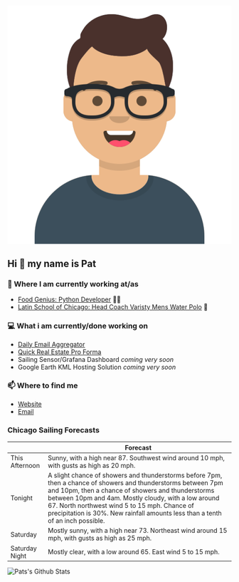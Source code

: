 [![Social banner for p-j-falconer](https://raw.githubusercontent.com/P-J-FALCONER/P-J-FALCONER/master/assets/avataaars.svg)](https://patfalconer.com/)
## Hi :wave: my name is Pat

### 💼 Where I am currently working at/as
- [Food Genius: Python Developer](https://getfoodgenius.com/) 🍔🐍
- [Latin School of Chicago: Head Coach Varisty Mens Water Polo](https://www.latinschool.org/) 🤽


### 💻 What i am currently/done working on
 - [Daily Email Aggregator](https://github.com/P-J-FALCONER/dott_daily_mail)
 - [Quick Real Estate Pro Forma](https://github.com/P-J-FALCONER/henry)
 - Sailing Sensor/Grafana Dashboard *coming very soon*
 - Google Earth KML Hosting Solution *coming very soon*

### 📫 Where to find me
 - [Website](https://patfalconer.com/)
 - [Email](mailto:patrick.j.falconer@gmail.com)


### Chicago Sailing Forecasts
|   | Forecast  |
|---|---|
| This Afternoon | Sunny, with a high near 87. Southwest wind around 10 mph, with gusts as high as 20 mph. |
| Tonight | A slight chance of showers and thunderstorms before 7pm, then a chance of showers and thunderstorms between 7pm and 10pm, then a chance of showers and thunderstorms between 10pm and 4am. Mostly cloudy, with a low around 67. North northwest wind 5 to 15 mph. Chance of precipitation is 30%. New rainfall amounts less than a tenth of an inch possible. |
| Saturday | Mostly sunny, with a high near 73. Northeast wind around 15 mph, with gusts as high as 25 mph. |
| Saturday Night | Mostly clear, with a low around 65. East wind 5 to 15 mph. |

![Pats's Github Stats](https://github-readme-stats.vercel.app/api?username=p-j-falconer&show_icons=true&theme=radical)
